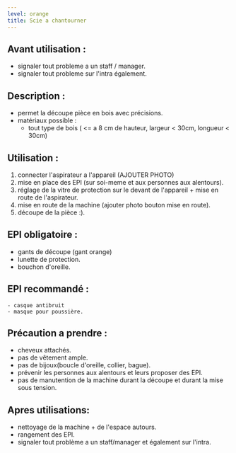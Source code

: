 ```yaml
---
level: orange
title: Scie a chantourner
---
```


## Avant utilisation : 

- signaler tout probleme a un staff / manager.
- signaler tout probleme sur l'intra également.

## Description : 

- permet la découpe pièce en bois avec précisions.
- matériaux possible : 
  - tout type de bois ( <= a 8 cm de hauteur, largeur < 30cm, longueur < 30cm)

## Utilisation : 

1. connecter l'aspirateur a l'appareil (AJOUTER PHOTO)
2. mise en place des EPI (sur soi-meme et aux personnes aux alentours). 
3. réglage de la vitre de protection sur le devant de l'appareil + mise en route de l'aspirateur. 
4. mise en route de la machine (ajouter photo bouton mise en route). 
5. découpe de la pièce :).

## EPI obligatoire : 

- gants de découpe (gant orange)
- lunette de protection.
- bouchon d'oreille.

## EPI recommandé : 

	- casque antibruit
	- masque pour poussière.

## Précaution a prendre : 

- cheveux attachés.
- pas de vêtement ample.
- pas de bijoux(boucle d'oreille, collier, bague).
- prévenir les personnes aux alentours et leurs proposer des EPI.
- pas de manutention de la machine durant la découpe et durant la mise sous tension.

## Apres utilisations: 

- nettoyage de la machine + de l'espace autours.
- rangement des EPI.
- signaler tout problème a un staff/manager et également sur l'intra.